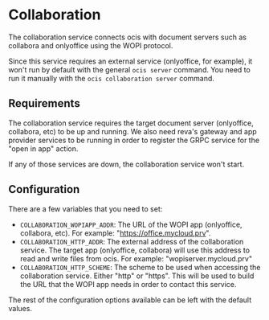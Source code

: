 # Collaboration

The collaboration service connects ocis with document servers such as collabora and onlyoffice using the WOPI protocol.

Since this service requires an external service (onlyoffice, for example), it won't run by default with the general `ocis server` command. You need to run it manually with the `ocis collaboration server` command.

## Requirements

The collaboration service requires the target document server (onlyoffice, collabora, etc) to be up and running.
We also need reva's gateway and app provider services to be running in order to register the GRPC service for the "open in app" action.

If any of those services are down, the collaboration service won't start.

## Configuration

There are a few variables that you need to set:

* `COLLABORATION_WOPIAPP_ADDR`: The URL of the WOPI app (onlyoffice, collabora, etc). For example: "https://office.mycloud.prv".
* `COLLABORATION_HTTP_ADDR`: The external address of the collaboration service. The target app (onlyoffice, collabora) will use this address to read and write files from ocis. For example: "wopiserver.mycloud.prv"
* `COLLABORATION_HTTP_SCHEME`: The scheme to be used when accessing the collaboration service. Either "http" or "https". This will be used to build the URL that the WOPI app needs in order to contact this service.

The rest of the configuration options available can be left with the default values.
